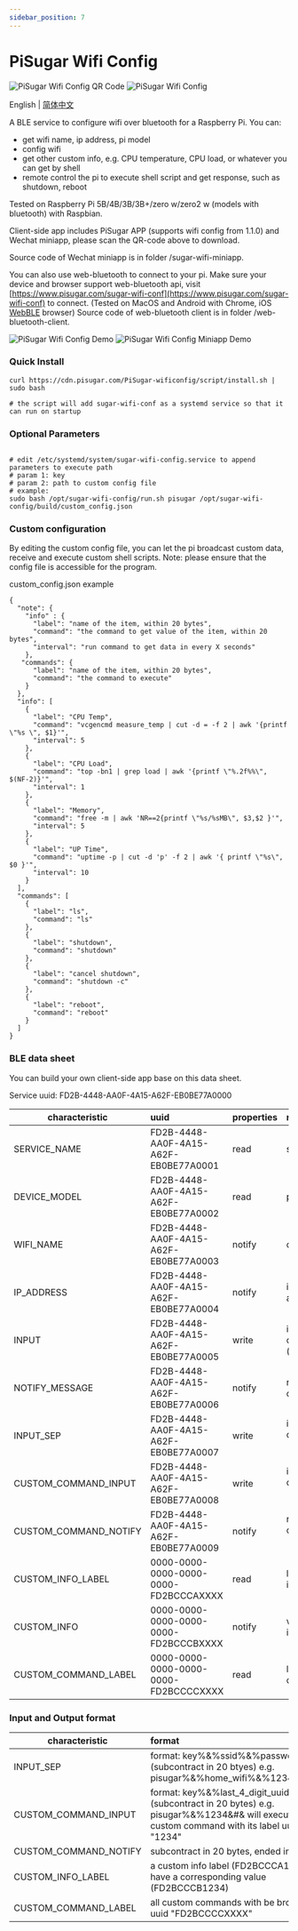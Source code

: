 ```yaml
---
sidebar_position: 7
---
```


# PiSugar Wifi Config

![PiSugar Wifi Config QR Code](https://raw.githubusercontent.com/PiSugar/sugar-wifi-conf/master/image/qrcode.jpg)
![PiSugar Wifi Config](https://github.com/user-attachments/assets/e620a5b4-a788-4b72-8f49-fe186f2bf7fa)

English | [简体中文](https://github.com/PiSugar/sugar-wifi-conf/blob/master/README.cn_zh.md)

A BLE service to configure wifi over bluetooth for a Raspberry Pi. You can:

- get wifi name, ip address, pi model
- config wifi
- get other custom info, e.g. CPU temperature, CPU load, or whatever you can get by shell
- remote control the pi to execute shell script and get response, such as shutdown, reboot 

Tested on Raspberry Pi 5B/4B/3B/3B+/zero w/zero2 w (models with bluetooth) with Raspbian.

Client-side app includes PiSugar APP (supports wifi config from 1.1.0) and Wechat miniapp, please scan the QR-code above to download. 

Source code of Wechat miniapp is in folder /sugar-wifi-miniapp.

You can also use web-bluetooth to connect to your pi. Make sure your device and browser support web-bluetooth api, visit [https://www.pisugar.com/sugar-wifi-conf](https://www.pisugar.com/sugar-wifi-conf) to connect. (Tested on MacOS and Android with Chrome, iOS [WebBLE](https://apps.apple.com/us/app/webble/id1193531073) browser) Source code of web-bluetooth client is in folder /web-bluetooth-client.

<!-- <p align="center">
  <img width="190" src="https://raw.githubusercontent.com/PiSugar/sugar-wifi-conf/master/image/demo.gif">
  <img width="670" src="https://raw.githubusercontent.com/PiSugar/sugar-wifi-conf/master/image/miniapp-demo-en-fix2.jpg">
</p> -->
![PiSugar Wifi Config Demo](https://raw.githubusercontent.com/PiSugar/sugar-wifi-conf/master/image/demo.gif)
![PiSugar Wifi Config Miniapp Demo](https://raw.githubusercontent.com/PiSugar/sugar-wifi-conf/master/image/miniapp-demo-en-fix2.jpg)

### Quick Install
```
curl https://cdn.pisugar.com/PiSugar-wificonfig/script/install.sh | sudo bash

# the script will add sugar-wifi-conf as a systemd service so that it can run on startup
```

### Optional Parameters
```

# edit /etc/systemd/system/sugar-wifi-config.service to append parameters to execute path 
# param 1: key 
# param 2: path to custom config file
# example: 
sudo bash /opt/sugar-wifi-config/run.sh pisugar /opt/sugar-wifi-config/build/custom_config.json
```

### Custom configuration

By editing the custom config file, you can let the pi broadcast custom data, receive and execute custom shell scripts. Note: please ensure that the config file is accessible for the program.

custom_config.json example

```
{
  "note": {
    "info" : {
      "label": "name of the item, within 20 bytes",
      "command": "the command to get value of the item, within 20 bytes",
      "interval": "run command to get data in every X seconds"
    },
   "commands": {
      "label": "name of the item, within 20 bytes",
      "command": "the command to execute"
    }
  },
  "info": [
    {
      "label": "CPU Temp",
      "command": "vcgencmd measure_temp | cut -d = -f 2 | awk '{printf \"%s \", $1}'",
      "interval": 5
    },
    {
      "label": "CPU Load",
      "command": "top -bn1 | grep load | awk '{printf \"%.2f%%\", $(NF-2)}'",
      "interval": 1
    },
    {
      "label": "Memory",
      "command": "free -m | awk 'NR==2{printf \"%s/%sMB\", $3,$2 }'",
      "interval": 5
    },
    {
      "label": "UP Time",
      "command": "uptime -p | cut -d 'p' -f 2 | awk '{ printf \"%s\", $0 }'",
      "interval": 10
    }
  ],
  "commands": [
    {
      "label": "ls",
      "command": "ls"
    },
    {
      "label": "shutdown",
      "command": "shutdown"
    },
    {
      "label": "cancel shutdown",
      "command": "shutdown -c"
    },
    {
      "label": "reboot",
      "command": "reboot"
    }
  ]
}

```

### BLE data sheet

You can build your own client-side app base on this data sheet.

Service uuid: FD2B-4448-AA0F-4A15-A62F-EB0BE77A0000

| characteristic | uuid | properties | note |
| - | :- | :- | :- |
| SERVICE_NAME | FD2B-4448-AA0F-4A15-A62F-EB0BE77A0001 | read | service name |
| DEVICE_MODEL | FD2B-4448-AA0F-4A15-A62F-EB0BE77A0002 | read | pi model info |
| WIFI_NAME | FD2B-4448-AA0F-4A15-A62F-EB0BE77A0003 | notify | current wifi name |
| IP_ADDRESS | FD2B-4448-AA0F-4A15-A62F-EB0BE77A0004 | notify | internal ip addresses |
| INPUT | FD2B-4448-AA0F-4A15-A62F-EB0BE77A0005 | write | input for configuring wifi (deprecated) |
| NOTIFY_MESSAGE | FD2B-4448-AA0F-4A15-A62F-EB0BE77A0006 | notify | response for configuring wifi |
| INPUT_SEP | FD2B-4448-AA0F-4A15-A62F-EB0BE77A0007 | write | input for configuring wifi（subcontracting） |
| CUSTOM_COMMAND_INPUT | FD2B-4448-AA0F-4A15-A62F-EB0BE77A0008 | write | input for custom commands（subcontracting） |
| CUSTOM_COMMAND_NOTIFY | FD2B-4448-AA0F-4A15-A62F-EB0BE77A0009 | notify | response for custom commands（subcontracting） |
| CUSTOM_INFO_LABEL | 0000-0000-0000-0000-0000-FD2BCCCAXXXX | read | label of custom info |
| CUSTOM_INFO | 0000-0000-0000-0000-0000-FD2BCCCBXXXX | notify | value of custom info |
| CUSTOM_COMMAND_LABEL | 0000-0000-0000-0000-0000-FD2BCCCCXXXX | read | label of custom command |


### Input and Output format

| characteristic | format |
| - | :- |
| INPUT_SEP | format: key%&%ssid%&%password&#& (subcontract in 20 btyes) e.g. pisugar%&%home_wifi%&%12345678&#& |
| CUSTOM_COMMAND_INPUT | format: key%&%last_4_digit_uuid&#& (subcontract in 20 bytes) e.g. pisugar%&%1234&#& will execute the custom command with its label uuid end in "1234" |
| CUSTOM_COMMAND_NOTIFY | subcontract in 20 bytes, ended in "&#&" |
| CUSTOM_INFO_LABEL | a custom info label (FD2BCCCA1234) will have a corresponding value (FD2BCCCB1234) |
| CUSTOM_COMMAND_LABEL | all custom commands with be broadcast in uuid "FD2BCCCCXXXX" |



